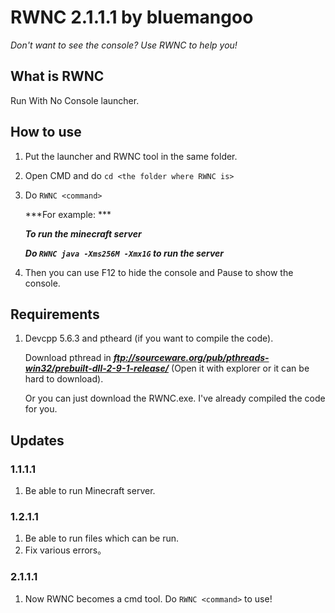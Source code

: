 # RWNC 2.1.1.1 by bluemangoo
*Don't want to see the console? Use RWNC to help you!*
## What is RWNC
Run With No Console launcher.
## How to use
1. Put the launcher and RWNC tool in the same folder.

2. Open CMD and do `cd <the folder where RWNC is>`

3. Do `RWNC <command>`

   ***For example: ***
   
   ***To run the minecraft server***
   
   ***Do `RWNC java -Xms256M -Xmx1G` to run the server***

4. Then you can use F12 to hide the console and Pause to show the console.
## Requirements
1. Devcpp 5.6.3 and ptheard (if you want to compile the code).

   Download pthread in ***ftp://sourceware.org/pub/pthreads-win32/prebuilt-dll-2-9-1-release/***  (Open it with explorer or it can be hard to download).

   Or you can just download the RWNC.exe. I've already compiled the code for you.
## Updates
### 1.1.1.1
1. Be able to run Minecraft server.
### 1.2.1.1
1. Be able to run files which can be run.
2. Fix various errors。
### 2.1.1.1
1. Now RWNC becomes a cmd tool. Do `RWNC <command>` to use!
